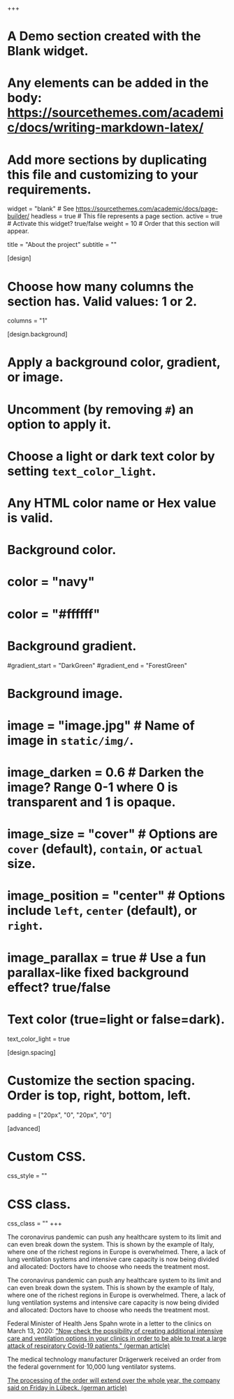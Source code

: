+++
# A Demo section created with the Blank widget.
# Any elements can be added in the body: https://sourcethemes.com/academic/docs/writing-markdown-latex/
# Add more sections by duplicating this file and customizing to your requirements.

widget = "blank"  # See https://sourcethemes.com/academic/docs/page-builder/
headless = true  # This file represents a page section.
active = true  # Activate this widget? true/false
weight = 10  # Order that this section will appear.

title = "About the project"
subtitle = ""

[design]
  # Choose how many columns the section has. Valid values: 1 or 2.
  columns = "1"

[design.background]
  # Apply a background color, gradient, or image.
  #   Uncomment (by removing `#`) an option to apply it.
  #   Choose a light or dark text color by setting `text_color_light`.
  #   Any HTML color name or Hex value is valid.

  # Background color.
  # color = "navy"
  # color = "#ffffff"

  # Background gradient.
  #gradient_start = "DarkGreen"
  #gradient_end = "ForestGreen"

  # Background image.
  # image = "image.jpg"  # Name of image in `static/img/`.
  # image_darken = 0.6  # Darken the image? Range 0-1 where 0 is transparent and 1 is opaque.
  # image_size = "cover"  #  Options are `cover` (default), `contain`, or `actual` size.
  # image_position = "center"  # Options include `left`, `center` (default), or `right`.
  # image_parallax = true  # Use a fun parallax-like fixed background effect? true/false

  # Text color (true=light or false=dark).
  text_color_light = true

[design.spacing]
  # Customize the section spacing. Order is top, right, bottom, left.
  padding = ["20px", "0", "20px", "0"]

[advanced]
 # Custom CSS.
 css_style = ""

 # CSS class.
 css_class = ""
+++

The coronavirus pandemic can push any healthcare system to its limit and can even break down the system. This is shown by the example of Italy, where one of the richest regions in Europe is overwhelmed. There, a lack of lung ventilation systems and intensive care capacity is now being divided and allocated: Doctors have to choose who needs the treatment most.

The coronavirus pandemic can push any healthcare system to its limit and can even break down the system. This is shown by the example of Italy, where one of the richest regions in Europe is overwhelmed. There, a lack of lung ventilation systems and intensive care capacity is now being divided and allocated: Doctors have to choose who needs the treatment most.

Federal Minister of Health Jens Spahn wrote in a letter to the clinics on March 13, 2020: ["Now check the possibility of creating additional intensive care and ventilation options in your clinics in order to be able to treat a large attack of respiratory Covid-19 patients." (german article)](https://www.tagesspiegel.de/wissen/verschieben-sie-planbare-operationen-jetzt-gesundheitsminister-spahn-schreibt-alarmbrief-an-kliniken/25644318.html)

The medical technology manufacturer Drägerwerk received an order from the federal government for 10,000 lung ventilator systems.

[The processing of the order will extend over the whole year, the company said on Friday in Lübeck. (german article)](https://www.apotheke-adhoc.de/nachrichten/detail/coronavirus/bund-kauft-medizinausruestung-im-wert-von-163-millionen-euro/)
